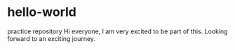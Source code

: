 # hello-world
practice repository
Hi everyone, I am very excited to be part of this. Looking forward to an exciting journey.

